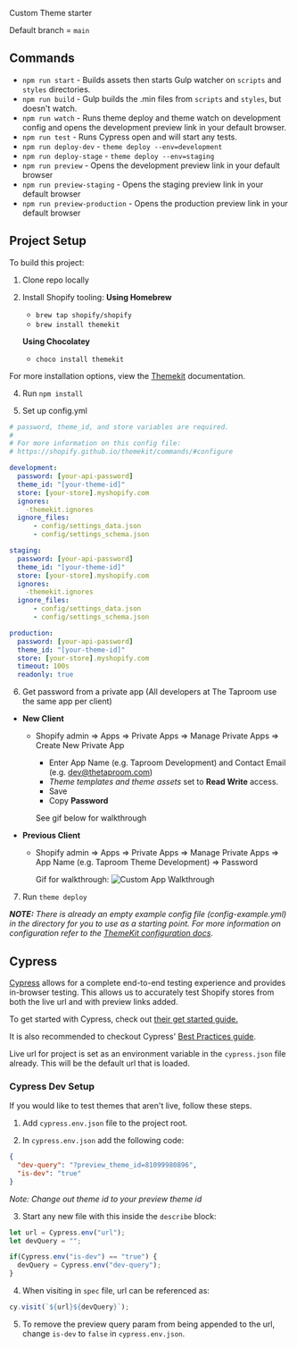 Custom Theme starter

Default branch = `main`

## Commands

* `npm run start`        - Builds assets then starts Gulp watcher on `scripts` and `styles` directories.
* `npm run build`        - Gulp builds the .min files from `scripts` and `styles`, but doesn't watch.
* `npm run watch`        - Runs theme deploy and theme watch on development config and opens the development preview link in your default browser.
* `npm run test`         - Runs Cypress open and will start any tests.
* `npm run deploy-dev`   - `theme deploy --env=development`
* `npm run deploy-stage` - `theme deploy --env=staging`
* `npm run preview` - Opens the development preview link in your default browser
* `npm run preview-staging` - Opens the staging preview link in your default browser
* `npm run preview-production` - Opens the production preview link in your default browser

## Project Setup

To build this project:

1. Clone repo locally

2. Install Shopify tooling:
   **Using Homebrew**

   - `brew tap shopify/shopify`
   - `brew install themekit`

   **Using Chocolatey**

   - `choco install themekit`

For more installation options, view the [Themekit](https://shopify.github.io/themekit/) documentation.

4. Run `npm install`

5. Set up config.yml

``` yaml
# password, theme_id, and store variables are required.
#
# For more information on this config file:
# https://shopify.github.io/themekit/commands/#configure

development:
  password: [your-api-password]
  theme_id: "[your-theme-id]"
  store: [your-store].myshopify.com
  ignores:
    -themekit.ignores
  ignore_files:
      - config/settings_data.json
      - config/settings_schema.json

staging:
  password: [your-api-password]
  theme_id: "[your-theme-id]"
  store: [your-store].myshopify.com
  ignores:
    -themekit.ignores
  ignore_files:
      - config/settings_data.json
      - config/settings_schema.json

production:
  password: [your-api-password]
  theme_id: "[your-theme-id]"
  store: [your-store].myshopify.com
  timeout: 100s
  readonly: true

```

6. Get password from a private app (All developers at The Taproom use the same app per client)

- **New Client**
  - Shopify admin => Apps => Private Apps => Manage Private Apps => Create New
    Private App
    - Enter App Name (e.g. Taproom Development) and Contact Email (e.g. dev@thetaproom.com) 
    - _Theme templates and theme assets_ set to **Read Write** access.
    - Save
    - Copy **Password**

    See gif below for walkthrough

- **Previous Client**
  - Shopify admin => Apps => Private Apps => Manage Private Apps => App Name (e.g. Taproom Theme Development)
    => Password

    Gif for walkthrough:
    ![Custom App Walkthrough](../setup-docs/shopify-local-theme-development-generate-api.gif)

7. Run `theme deploy`

***NOTE:** There is already an empty example config file (config-example.yml) in the directory for you to use as a starting point. For more information on configuration refer to the [ThemeKit configuration docs](https://shopify.github.io/themekit/commands/#configure)*.

## Cypress

[Cypress](https://www.cypress.io/) allows for a complete end-to-end testing experience and provides
in-browser testing. This allows us to accurately test Shopify stores from both
the live url and with preview links added.

To get started with Cypress, check out [their get started guide.](https://docs.cypress.io/guides/getting-started/writing-your-first-test.html#Step-2-Query-for-an-element)

It is also recommended to checkout Cypress' [Best Practices guide](https://docs.cypress.io/guides/references/best-practices.html).

Live url for project is set as an environment variable in the `cypress.json`
file already. This will be the default url that is loaded.

### Cypress Dev Setup

If you would like to test themes that aren't live, follow these steps.

1. Add `cypress.env.json` file to the project root.

2. In `cypress.env.json` add the following code:

``` json
{
  "dev-query": "?preview_theme_id=81099980896",
  "is-dev": "true"
}
```

_Note: Change out theme id to your preview theme id_

3. Start any new file with this inside the `describe` block:

``` javascript
let url = Cypress.env("url");
let devQuery = "";

if(Cypress.env("is-dev") == "true") {
  devQuery = Cypress.env("dev-query");
}
```

4. When visiting in `spec` file, url can be referenced as:

``` javascript
cy.visit(`${url}${devQuery}`);
```

5. To remove the preview query param from being appended to the url, change `is-dev` to `false` in `cypress.env.json`.
